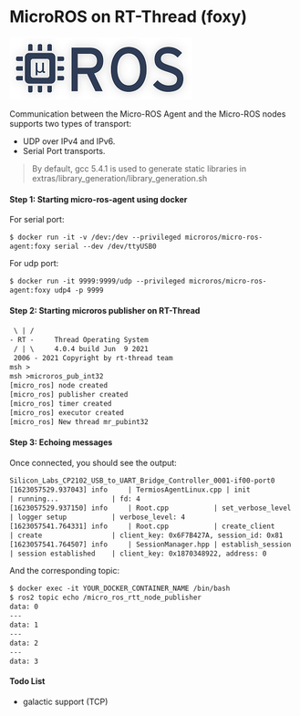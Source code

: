 # MicroROS on RT-Thread (foxy)
<img src="./docs/micro-ROS_big_logo.png" >

Communication between the Micro-ROS Agent and the Micro-ROS nodes supports two types of transport:

- UDP over IPv4 and IPv6.
- Serial Port transports.

> By default, gcc 5.4.1 is used to generate static libraries in extras/library_generation/library_generation.sh

#### Step 1: Starting micro-ros-agent using docker

For serial port:

```
$ docker run -it -v /dev:/dev --privileged microros/micro-ros-agent:foxy serial --dev /dev/ttyUSB0
```
For udp port:

```
$ docker run -it 9999:9999/udp --privileged microros/micro-ros-agent:foxy udp4 -p 9999
```



#### Step 2: Starting microros publisher on RT-Thread

```
 \ | /
- RT -     Thread Operating System
 / | \     4.0.4 build Jun  9 2021
 2006 - 2021 Copyright by rt-thread team
msh >
msh >microros_pub_int32
[micro_ros] node created
[micro_ros] publisher created
[micro_ros] timer created
[micro_ros] executor created
[micro_ros] New thread mr_pubint32
```


#### Step 3: Echoing messages

Once connected, you should see the output:

```
Silicon_Labs_CP2102_USB_to_UART_Bridge_Controller_0001-if00-port0
[1623057529.937043] info     | TermiosAgentLinux.cpp | init                     | running...             | fd: 4
[1623057529.937150] info     | Root.cpp           | set_verbose_level        | logger setup           | verbose_level: 4
[1623057541.764331] info     | Root.cpp           | create_client            | create                 | client_key: 0x6F7B427A, session_id: 0x81
[1623057541.764507] info     | SessionManager.hpp | establish_session        | session established    | client_key: 0x1870348922, address: 0
```
And the corresponding topic:

```
$ docker exec -it YOUR_DOCKER_CONTAINER_NAME /bin/bash
$ ros2 topic echo /micro_ros_rtt_node_publisher
data: 0
---
data: 1
---
data: 2
---
data: 3
```



#### Todo List

- galactic support (TCP)
